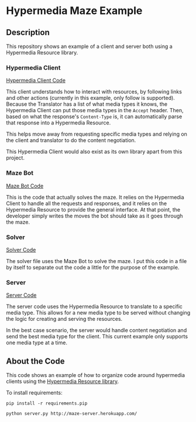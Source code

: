 Hypermedia Maze Example
===========

## Description

This repository shows an example of a client and server both using a Hypermedia Resource library.

### Hypermedia Client

[Hypermedia Client Code](https://github.com/smizell/maze_client/blob/master/hypermedia_client.py)

This client understands how to interact with resources, by following links and other actions (currently in this example, only follow is supported). Because the Translator has a list of what media types it knows, the Hypermedia Client can put those media types in the `Accept` header. Then, based on what the response's `Content-Type` is, it can automatically parse that response into a Hypermedia Resource. 

This helps move away from requesting specific media types and relying on the client and translator to do the content negotiation.

This Hypermedia Client would also exist as its own library apart from this project.

### Maze Bot

[Maze Bot Code](https://github.com/smizell/maze_client/blob/master/maze_bot.py)

This is the code that actually solves the maze. It relies on the Hypermedia Client to handle all the requests and responses, and it relies on the Hypermedia Resource to provide the general interface. At that point, the developer simply writes the moves the bot should take as it goes through the maze.

### Solver

[Solver Code](https://github.com/smizell/maze_client/blob/master/solver.py)

The solver file uses the Maze Bot to solve the maze. I put this code in a file by itself to separate out the code a little for the purpose of the example.

### Server

[Server Code](https://github.com/smizell/maze_client/blob/master/server.py)

The server code uses the Hypermedia Resource to translate to a specific media type. This allows for a new media type to be served without changing the logic for creating and serving the resources. 

In the best case scenario, the server would handle content negotiation and send the best media type for the client. This current example only supports one media type at a time.

## About the Code

This code shows an example of how to organize code around hypermedia clients using the [Hypermedia Resource library](https://github.com/the-hypermedia-project/hypermedia-resource-python).

To install requirements:

```shell
pip install -r requirements.pip
```

```shell
python server.py http://maze-server.herokuapp.com/
```
